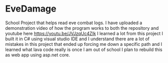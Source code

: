 # EveDamage
School Project that helps read eve combat logs. 
I have uploaded a demonstration video of how the program works to both the repository and youtube here https://youtu.be/JVJzqUc4ZIk 
I learned a lot from this project I built it in C# using visual studio IDE and I understand there are a lot of mistakes in this project that ended up forcing me down a specific path and I learned what lava code really is once I am out of school I plan to rebuild this as web app using asp.net core.
